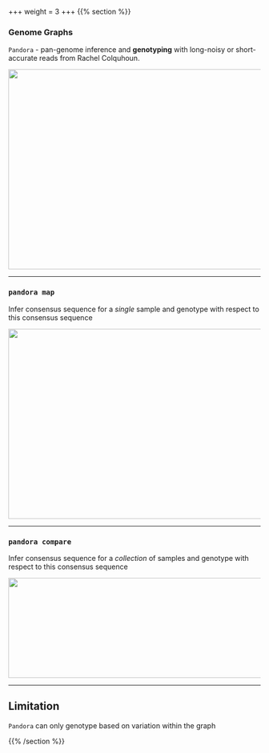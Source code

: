 +++
weight = 3
+++
{{% section %}}

### Genome Graphs

`Pandora` - pan-genome inference and **genotyping** with long-noisy or short-accurate reads from Rachel Colquhoun.

<img src="images/pandora.png"  height="400" width="700" style="border: none;">

---

### `pandora map`

Infer consensus sequence for a *single* sample and genotype with respect to this consensus sequence

<img src="images/pandora-no-denovo.png"  height="380" width="1000" style="border: none;">

---

### `pandora compare`

Infer consensus sequence for a *collection* of samples and genotype with respect to this consensus sequence

<img src="images/pandora-compare.png"  height="200" width="1000" style="border: none;">

---

## Limitation

`Pandora` can only genotype based on variation within the graph

{{% /section %}}
